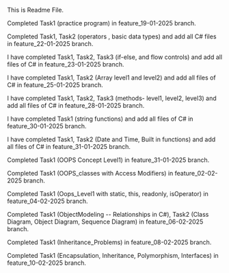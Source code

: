 This is Readme File.

Completed Task1 (practice program) in feature_19-01-2025 branch.

Completed Task1, Task2 (operators , basic data types) and add all C# files in feature_22-01-2025 branch.

I have completed Task1, Task2, Task3 (if-else, and flow controls) and add all files of C# in feature_23-01-2025 branch.

I have completed Task1, Task2 (Array level1 and level2) and add all files of C# in feature_25-01-2025 branch.

I have completed Task1, Task2, Task3 (methods- level1, level2, level3) and add all files of C# in feature_28-01-2025 branch.

I have completed Task1 (string functions) and add all files of C# in feature_30-01-2025 branch. 

I have completed Task1, Task2 (Date and Time, Built in functions) and add all files of C# in feature_31-01-2025 branch.

Completed Task1 (OOPS Concept Level1) in feature_31-01-2025 branch.

Completed Task1 (OOPS_classes with Access Modifiers) in feature_02-02-2025 branch.

Completed Task1 (Oops_Level1 with static, this, readonly, isOperator) in feature_04-02-2025 branch.

Completed Task1 (ObjectModeling -- Relationships in C#), Task2 (Class Diagram, Object Diagram, Sequence Diagram) in feature_06-02-2025 branch.

Completed Task1 (Inheritance_Problems) in feature_08-02-2025 branch.

Completed Task1 (Encapsulation, Inheritance, Polymorphism, Interfaces) in feature_10-02-2025 branch.



